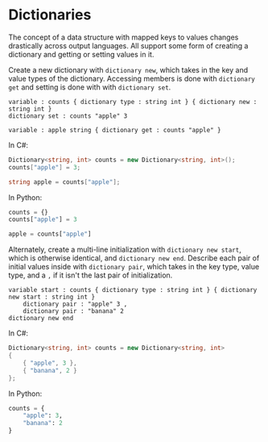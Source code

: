 # Dictionaries

The concept of a data structure with mapped keys to values changes drastically across output languages.
All support some form of creating a dictionary and getting or setting values in it.

Create a new dictionary with `dictionary new`, which takes in the key and value types of the dictionary.
Accessing members is done with `dictionary get` and setting is done with with `dictionary set`.

```gls
variable : counts { dictionary type : string int } { dictionary new : string int }
dictionary set : counts "apple" 3

variable : apple string { dictionary get : counts "apple" }
```

In C#:

```csharp
Dictionary<string, int> counts = new Dictionary<string, int>();
counts["apple"] = 3;

string apple = counts["apple"];
```

In Python:

```python
counts = {}
counts["apple"] = 3

apple = counts["apple"]
```

Alternately, create a multi-line initialization with `dictionary new start`, which is otherwise identical, and `dictionary new end`.
Describe each pair of initial values inside with `dictionary pair`, which takes in the key type, value type, and a `,` if it isn't the last pair of initialization.

```gls
variable start : counts { dictionary type : string int } { dictionary new start : string int }
    dictionary pair : "apple" 3 ,
    dictionary pair : "banana" 2
dictionary new end
```

In C#:

```csharp
Dictionary<string, int> counts = new Dictionary<string, int>
{
    { "apple", 3 },
    { "banana", 2 }
};
```

In Python:

```python
counts = {
    "apple": 3,
    "banana": 2
}
```
